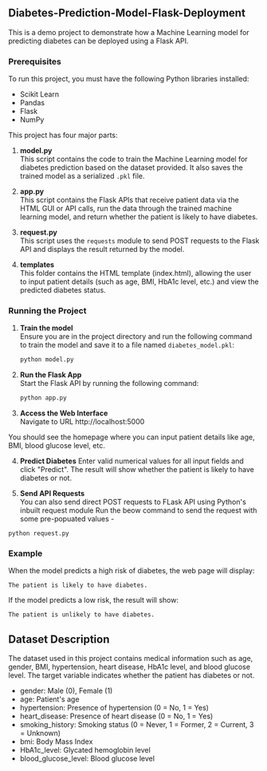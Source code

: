 ## Diabetes-Prediction-Model-Flask-Deployment
This is a demo project to demonstrate how a Machine Learning model for predicting diabetes can be deployed using a Flask API.

### Prerequisites
To run this project, you must have the following Python libraries installed:
- Scikit Learn
- Pandas
- Flask
- NumPy


This project has four major parts:

1. **model.py**  
   This script contains the code to train the Machine Learning model for diabetes prediction based on the dataset provided. It also saves the trained model as a serialized `.pkl` file.

2. **app.py**  
   This script contains the Flask APIs that receive patient data via the HTML GUI or API calls, run the data through the trained machine learning model, and return whether the patient is likely to have diabetes.

3. **request.py**  
   This script uses the `requests` module to send POST requests to the Flask API and displays the result returned by the model.

4. **templates**  
   This folder contains the HTML template (index.html), allowing the user to input patient details (such as age, BMI, HbA1c level, etc.) and view the predicted diabetes status.

### Running the Project
1. **Train the model**  
   Ensure you are in the project directory and run the following command to train the model and save it to a file named `diabetes_model.pkl`:
   ```bash
   python model.py
   ```

2. **Run the Flask App**  
   Start the Flask API by running the following command:
   ```bash
   python app.py
   ```


3. **Access the Web Interface**  
Navigate to URL http://localhost:5000

You should see the homepage where you can input patient details like age, BMI, blood glucose level, etc.

4. **Predict Diabetes** 
Enter valid numerical values for all input fields and click "Predict". The result will show whether the patient is likely to have diabetes or not.



4. **Send API Requests**  
You can also send direct POST requests to FLask API using Python's inbuilt request module
Run the beow command to send the request with some pre-popuated values -
```
python request.py
```

### Example
When the model predicts a high risk of diabetes, the web page will display:

```
The patient is likely to have diabetes.
```

If the model predicts a low risk, the result will show:
```
The patient is unlikely to have diabetes.
```
## Dataset Description

The dataset used in this project contains medical information such as age, gender, BMI, hypertension, heart disease, HbA1c level, and blood glucose level. The target variable indicates whether the patient has diabetes or not.

- gender: Male (0), Female (1)
- age: Patient's age
- hypertension: Presence of hypertension (0 = No, 1 = Yes)
- heart_disease: Presence of heart disease (0 = No, 1 = Yes)
- smoking_history: Smoking status (0 = Never, 1 = Former, 2 = Current, 3 = Unknown)
- bmi: Body Mass Index
- HbA1c_level: Glycated hemoglobin level
- blood_glucose_level: Blood glucose level




